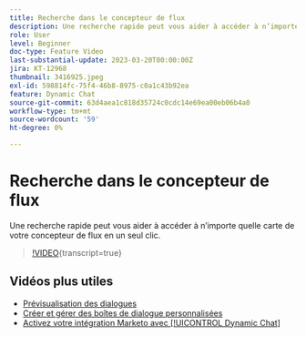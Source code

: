 ```yaml
---
title: Recherche dans le concepteur de flux
description: Une recherche rapide peut vous aider à accéder à n’importe quelle carte de votre concepteur de flux en un seul clic.
role: User
level: Beginner
doc-type: Feature Video
last-substantial-update: 2023-03-20T00:00:00Z
jira: KT-12968
thumbnail: 3416925.jpeg
exl-id: 598814fc-75f4-46b8-8975-c0a1c43b92ea
feature: Dynamic Chat
source-git-commit: 63d4aea1c818d35724c0cdc14e69ea00eb06b4a0
workflow-type: tm+mt
source-wordcount: '59'
ht-degree: 0%

---
```


# Recherche dans le concepteur de flux

Une recherche rapide peut vous aider à accéder à n’importe quelle carte de votre concepteur de flux en un seul clic.

>[!VIDEO](https://video.tv.adobe.com/v/3437241/?quality=12&learn=on&captions=fre_fr){transcript=true}

## Vidéos plus utiles

* [Prévisualisation des dialogues](dialogue-preview.md)
* [Créer et gérer des boîtes de dialogue personnalisées](dialogue-management.md)
* [Activez votre intégration Marketo avec [!UICONTROL Dynamic Chat]](marketo-integration.md)
